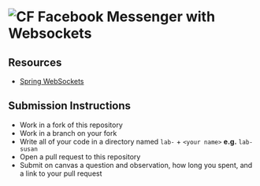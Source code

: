 # ![CF](http://i.imgur.com/7v5ASc8.png) Facebook Messenger with Websockets

## Resources  
* [Spring WebSockets](https://spring.io/guides/gs/messaging-stomp-websocket/)

## Submission Instructions
* Work in a fork of this repository
* Work in a branch on your fork
* Write all of your code in a directory named `lab-` + `<your name>` **e.g.** `lab-susan`
* Open a pull request to this repository
* Submit on canvas a question and observation, how long you spent, and a link to
  your pull request
